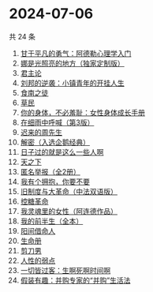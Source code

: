 # 2024-07-06

共 24 条

<!-- BEGIN WEREAD -->
<!-- 最后更新时间 2024-07-06 21:01:38 +0800 -->
1. [甘于平凡的勇气：阿德勒心理学入门](https://weread.qq.com/web/bookDetail/b1532290813ab8ed7g016140)
1. [娜是光照亮的地方（独家定制版）](https://weread.qq.com/web/bookDetail/4623278071d2306e462e908)
1. [君主论](https://weread.qq.com/web/bookDetail/53a32b50813ab8a03g01009a)
1. [刘邦的逆袭：小镇青年的开挂人生](https://weread.qq.com/web/bookDetail/427327c0813ab8ee1g014781)
1. [食南之徒](https://weread.qq.com/web/bookDetail/91f329c0813ab8ee0g011c9d)
1. [草民](https://weread.qq.com/web/bookDetail/370329a0813ab8ecag017dd1)
1. [你的身体，不必羞耻：女性身体成长手册](https://weread.qq.com/web/bookDetail/32c32710813ab8c4ag0167a5)
1. [在细雨中呼喊（第3版）](https://weread.qq.com/web/bookDetail/801324d05cbba380129b0a1)
1. [迟来的周先生](https://weread.qq.com/web/bookDetail/9e832c60813ab8619g019816)
1. [解密（入选企鹅经典）](https://weread.qq.com/web/bookDetail/e1c32c205c9f30e1cdf7d38)
1. [日子过的就是这么一些人啊](https://weread.qq.com/web/bookDetail/fb7320c0813ab8ec1g017138)
1. [天之下](https://weread.qq.com/web/bookDetail/4de326a0721770aa4de95f4)
1. [匿名举报（全2册）](https://weread.qq.com/web/bookDetail/e1232090813ab8eb9g019f2c)
1. [我有个拥抱，你要不要](https://weread.qq.com/web/bookDetail/f4532c70813ab8df3g0130ad)
1. [旧制度与大革命（中法双语版）](https://weread.qq.com/web/bookDetail/2f932450813ab8eceg01272c)
1. [控糖革命](https://weread.qq.com/web/bookDetail/819321e0813ab880ag01960c)
1. [我灵魂里的女性（阿连德作品）](https://weread.qq.com/web/bookDetail/ce9328a0813ab8d4ag012722)
1. [我的前半生（全本）](https://weread.qq.com/web/bookDetail/7cf327e07225358b7cf0226)
1. [阳间借命人](https://weread.qq.com/web/bookDetail/ade32200813ab80e6g012a21)
1. [生命册](https://weread.qq.com/web/bookDetail/6f0324b05ab8da6f0a211b8)
1. [剪刀男](https://weread.qq.com/web/bookDetail/a1e32750813ab7e49g0174d7)
1. [人性的弱点](https://weread.qq.com/web/bookDetail/16632a4072a9bc2d1669697)
1. [一切皆过客：生啊死啊时间啊](https://weread.qq.com/web/bookDetail/61732f90813ab8e15g0107e7)
1. [假装有趣：并购专家的“并购”生活法](https://weread.qq.com/web/bookDetail/374329b0813ab8ed7g018e81)
<!-- END WEREAD -->